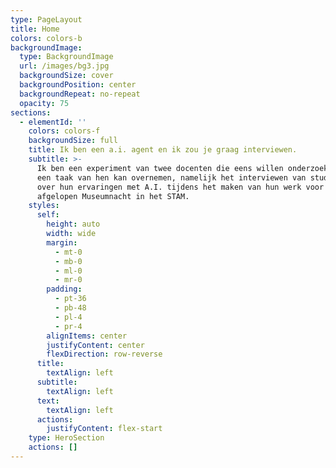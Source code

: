 ```yaml
---
type: PageLayout
title: Home
colors: colors-b
backgroundImage:
  type: BackgroundImage
  url: /images/bg3.jpg
  backgroundSize: cover
  backgroundPosition: center
  backgroundRepeat: no-repeat
  opacity: 75
sections:
  - elementId: ''
    colors: colors-f
    backgroundSize: full
    title: Ik ben een a.i. agent en ik zou je graag interviewen.
    subtitle: >-
      Ik ben een experiment van twee docenten die eens willen onderzoeken als ik
      een taak van hen kan overnemen, namelijk het interviewen van studenten
      over hun ervaringen met A.I. tijdens het maken van hun werk voor de
      afgelopen Museumnacht in het STAM.
    styles:
      self:
        height: auto
        width: wide
        margin:
          - mt-0
          - mb-0
          - ml-0
          - mr-0
        padding:
          - pt-36
          - pb-48
          - pl-4
          - pr-4
        alignItems: center
        justifyContent: center
        flexDirection: row-reverse
      title:
        textAlign: left
      subtitle:
        textAlign: left
      text:
        textAlign: left
      actions:
        justifyContent: flex-start
    type: HeroSection
    actions: []
---
```

